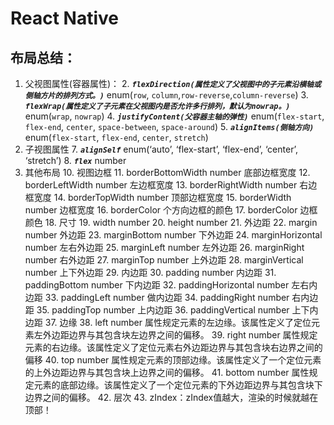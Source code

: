 # React Native

## 布局总结：
1. 父视图属性(容器属性)：
	2. ***`flexDirection(属性定义了父视图中的子元素沿横轴或侧轴方片的排列方式。)`*** enum(`row`, `column`,`row-reverse`,`column-reverse`)
	3. ***`flexWrap(属性定义了子元素在父视图内是否允许多行排列，默认为nowrap。)`*** enum(`wrap`, `nowrap`)
	4. ***`justifyContent(父容器主轴的弹性)`*** enum(`flex-start`, `flex-end`, `center`, `space-between`, `space-around`)
	5. ***`alignItems(侧轴方向)`*** enum(`flex-start`, `flex-end`, `center`, `stretch`)
6. 子视图属性
	7. ***`alignSelf`*** enum(‘auto’, ‘flex-start’, ‘flex-end’, ‘center’, ‘stretch’)
	8. ***`flex`*** number
9. 其他布局
	10. 视图边框
		11. borderBottomWidth number 底部边框宽度
		12. borderLeftWidth number 左边框宽度
		13. borderRightWidth number 右边框宽度
		14. borderTopWidth number 顶部边框宽度
		15. borderWidth number 边框宽度
		16. border<Bottom	Left	Right	Top>Color 个方向边框的颜色
		17. borderColor 边框颜色
	18. 尺寸
		19. width number
		20. height number
	21. 外边距
		22. margin number 外边距
		23. marginBottom number 下外边距
		24. marginHorizontal number 左右外边距
		25. marginLeft number 左外边距
		26. marginRight number 右外边距
		27. marginTop number 上外边距
		28. marginVertical number 上下外边距
	29. 内边距
		30. padding number 内边距
		31. paddingBottom number 下内边距
		32. paddingHorizontal number 左右内边距
		33. paddingLeft number 做内边距
		34. paddingRight number 右内边距
		35. paddingTop number 上内边距
		36. paddingVertical number 上下内边距
	37. 边缘
		38. left number 属性规定元素的左边缘。该属性定义了定位元素左外边距边界与其包含块左边界之间的偏移。
		39. right number 属性规定元素的右边缘。该属性定义了定位元素右外边距边界与其包含块右边界之间的偏移
		40. top number 属性规定元素的顶部边缘。该属性定义了一个定位元素的上外边距边界与其包含块上边界之间的偏移。
		41. bottom number 属性规定元素的底部边缘。该属性定义了一个定位元素的下外边距边界与其包含块下边界之间的偏移。
	42. 层次
		43. zIndex：zIndex值越大，渲染的时候就越在顶部！

	
